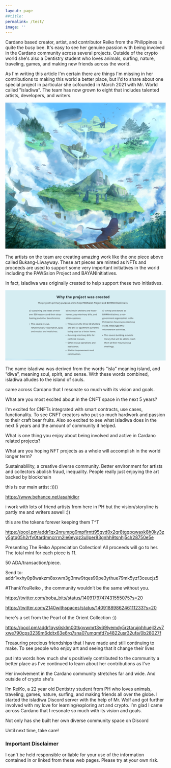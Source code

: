 ```yaml
---
layout: page
##title: 
permalink: /test/ 
image: ''
---
```


Cardano based creator, artist, and contributor Reiko from the Philippines is quite the busy bee. It's easy to see her genuine passion with being involved in the Cardano community across several projects. Outside of the crypto world she's also a Dentistry student who loves animals, surfing, nature, traveling, games, and making new friends across the world. 

As I'm writing this article I'm certain there are things I'm missing in her contributions to making this world a better place, but I'd to share about one special project in particular she cofounded in March 2021 with Mr. World called "isladiwa". The team has now grown to eight that includes talented artists, developers, and writers. 

![](/images/posts/isladiwa/isladiwa_1.jpeg) 

The artists on the team are creating amazing work like the one piece above called Bukang-Liwayway. These art pieces are minted as NFTs and proceeds are used to support some very important initiatives in the world including the PAWSsion Project and BAYANInitiatives.

In fact, isladiwa was originally created to help support these two initiatives.

![](/images/posts/isladiwa/isladiwa_2.png) 

The name isladiwa was derived from the words “isla” meaning island, and “diwa”, meaning soul, spirit, and sense. With these words combined, isladiwa alludes to the island of souls.





 came across Cardano that I resonate so much with its vision and goals.


What are you most excited about in the CNFT space in the next 5 years?

I'm excited for CNFTs integrated with smart contracts, use cases, functionality. To see CNFT creators who put so much hardwork and passion to their craft bear fruits. Also so excited  to see what isladiwa does in the next 5 years and the amount of community it helped.


What is one thing you enjoy about being involved and active in Cardano related projects?


What are you hoping NFT projects as a whole will accomplish in the world longer term?


Sustainablility, a creative diverse community. Better environment for artists and collectors abolish fraud, inequality. People really just enjoying the art backed by blockchain


this is our main artist :))))

https://www.behance.net/asahidior


i work with lots of friend artists from here in PH
but the vision/storyline is partly me and writers aswell :))



this are the tokens forever keeping them T^T

https://pool.pm/addr1qx2nrumpg9mpflrntt95qvd0x2qr8tgqpqwaxk8h0ky3zy5gtq05h2rfv0tardmncrrm2le6eyqz3ullper83gnhh9tsnhj5cl/28750e5e


Presenting The Reiko Appreciation Collection! All proceeds will go to her. The total mint for each piece is 11.

50 ADA/transaction/piece.

Send to: addr1vxhy0p8wakzm8sxwm3g3mw9tqes99pe3ythue79mk5yzf3ceucjz5

#ThankYouReiko , the community wouldn’t be the same without you.

https://twitter.com/boba_bits/status/1409179747431555075?s=20

https://twitter.com/2140withspaces/status/1409188986246111233?s=20





here's a set from the Pearl of the Orient Collection :))


https://pool.pm/addr1qys6sklm00tkgvwmrt3v69lyemdy5rztarujphhuejl3vv7xwe790cps3239m6ddtx63e6rq7sna07umqmfd7s4822usr32ufa/0b28027f






Treasuring precious friendships that I have made and still continuing to make. To see people who enjoy art and seeing that it change their lives








 put into words how much she's positively contributed to the community a better place as I've continued to learn about her contributions as I've

Her involvement in the Cardano community stretches far and wide. And outside of crypto she's 

I’m ReiKo, a 22 year old Dentistry student from PH who loves animals, traveling, games, nature, surfing, and making friends all over the globe. I started the isladiwa Discord server with the help of Mr. Wolf and got further involved with my love for learning/exploring art and crypto. I’m glad I came across Cardano that I resonate so much with its vision and goals.



Not only has she built her own diverse community space on Discord






















Until next time, take care! 

### Important Disclaimer
I can't be held responsible or liable for your use of the information contained in or linked from these web pages. Please try at your own risk.

